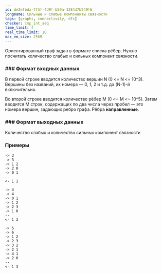 ```yaml
---
id: de2efbda-7f5f-4d9f-b59a-1284d7b949f6
longname: Сильные и слабые компоненты связности
tags: [graphs, connectivity, dfs]
checker: cmp_int_seq
time_limit: 4
real_time_limit: 10
max_vm_size: 256M
---
```


Ориентированный граф задан в формате списка рёбер. Нужно посчитать количество слабых и сильных компонент связности.

### ### Формат входных данных

В первой строке вводится количество вершин N (0 <= N <= 10^3). Вершины без названий, их номера — 0, 1, 2 и т.д. до (N-1)-й включительно.

Во второй строке вводится количество рёбер M (0 <= M <= 10^5). Затем вводится M строк, содержащих по два числа через пробел — это номера вершин, задающих ребро графа. Рёбра **направленные**.

### ### Формат выходных данных

Количество слабых и количество сильных компонент связности

### Примеры

```
-> 3
-> 3
-> 1 2
-> 2 0
-> 0 1
--
<- 1 1
```

```
-> 4
-> 4
-> 0 1
-> 1 2
-> 2 3
-> 1 0
--
<- 1 3
```

```
-> 5
-> 6
-> 1 2
-> 2 3
-> 3 2
-> 2 1
-> 4 1
-> 2 0
--
<- 1 3
```
